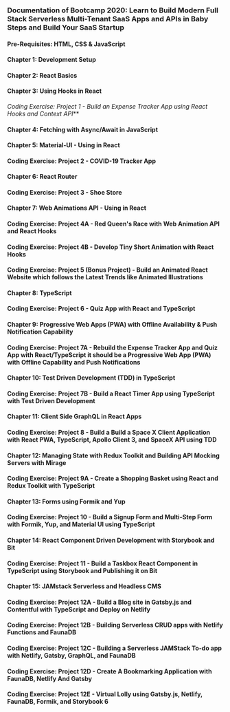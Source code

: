 ### Documentation of Bootcamp 2020: Learn to Build Modern Full Stack Serverless Multi-Tenant SaaS Apps and APIs in Baby Steps and Build Your SaaS Startup

#### Pre-Requisites: HTML, CSS & JavaScript

#### Chapter 1: Development Setup
#### Chapter 2: React Basics
#### Chapter 3: Using Hooks in React
*Coding Exercise: Project 1 - Build an Expense Tracker App using React Hooks and Context API***
#### Chapter 4: Fetching with Async/Await in JavaScript
#### Chapter 5: Material-UI - Using in React
#### Coding Exercise: Project 2 - COVID-19 Tracker App
#### Chapter 6: React Router
#### Coding Exercise: Project 3 - Shoe Store
#### Chapter 7: Web Animations API - Using in React
#### Coding Exercise: Project 4A - Red Queen's Race with Web Animation API and React Hooks
#### Coding Exercise: Project 4B - Develop Tiny Short Animation with React Hooks
#### Coding Exercise: Project 5 (Bonus Project) - Build an Animated React Website which follows the Latest Trends like Animated Illustrations
#### Chapter 8: TypeScript
#### Coding Exercise: Project 6 - Quiz App with React and TypeScript
#### Chapter 9: Progressive Web Apps (PWA) with Offline Availability & Push Notification Capability
#### Coding Exercise: Project 7A - Rebuild the Expense Tracker App and Quiz App with React/TypeScript it should be a Progressive Web App (PWA) with Offline Capability and Push Notifications
#### Chapter 10: Test Driven Development (TDD) in TypeScript
#### Coding Exercise: Project 7B - Build a React Timer App using TypeScript with Test Driven Development
#### Chapter 11: Client Side GraphQL in React Apps
#### Coding Exercise: Project 8 - Build a Build a Space X Client Application with React PWA, TypeScript, Apollo Client 3, and SpaceX API using TDD
#### Chapter 12: Managing State with Redux Toolkit and Building API Mocking Servers with Mirage
#### Coding Exercise: Project 9A - Create a Shopping Basket using React and Redux Toolkit with TypeScript
#### Chapter 13: Forms using Formik and Yup
#### Coding Exercise: Project 10 - Build a Signup Form and Multi-Step Form with Formik, Yup, and Material UI using TypeScript
#### Chapter 14: React Component Driven Development with Storybook and Bit
#### Coding Exercise: Project 11 - Build a Taskbox React Component in TypeScript using Storybook and Publishing it on Bit
#### Chapter 15: JAMstack Serverless and Headless CMS
#### Coding Exercise: Project 12A - Build a Blog site in Gatsby.js and Contentful with TypeScript and Deploy on Netlify
#### Coding Exercise: Project 12B - Building Serverless CRUD apps with Netlify Functions and FaunaDB
#### Coding Exercise: Project 12C - Building a Serverless JAMStack To-do app with Netlify, Gatsby, GraphQL, and FaunaDB
#### Coding Exercise: Project 12D - Create A Bookmarking Application with FaunaDB, Netlify And Gatsby
#### Coding Exercise: Project 12E - Virtual Lolly using Gatsby.js, Netlify, FaunaDB, Formik, and Storybook 6

